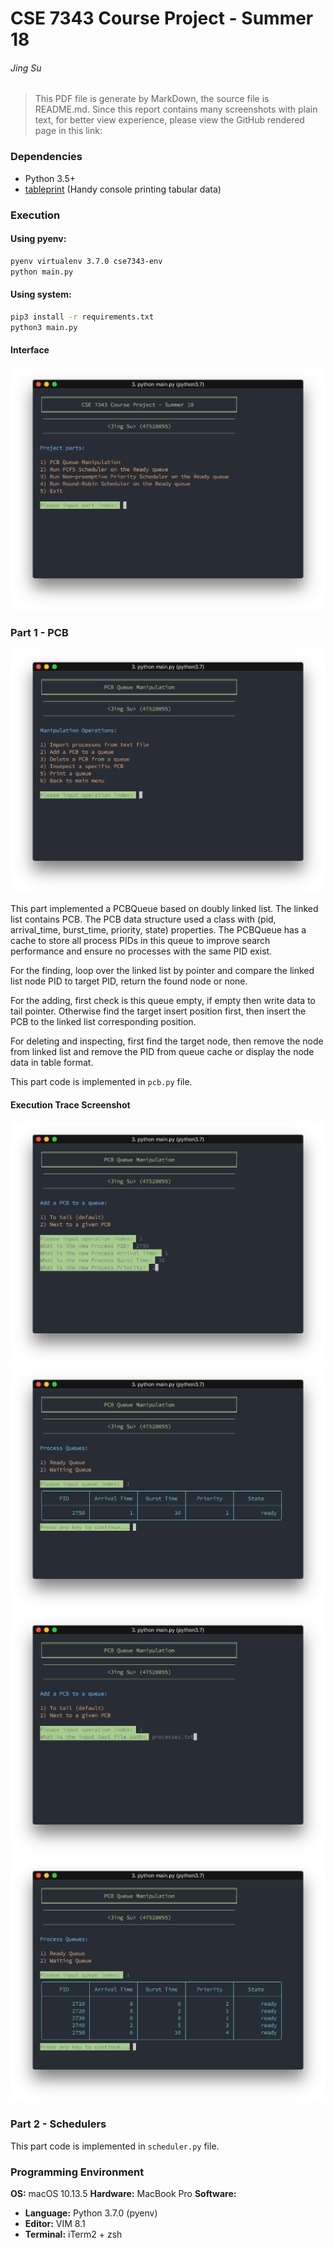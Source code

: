 # CSE 7343 Course Project - Summer 18
###### *Jing Su*

> This PDF file is generate by MarkDown, the source file is README.md. Since this report contains many screenshots with plain text, for better view experience, please view the GitHub rendered page in this link:

### Dependencies
* Python 3.5+
* [tableprint](https://github.com/nirum/tableprint) (Handy console printing tabular data)

### Execution
#### Using pyenv:
```sh
pyenv virtualenv 3.7.0 cse7343-env
python main.py
```
#### Using system:
```sh
pip3 install -r requirements.txt
python3 main.py
```

#### Interface
![](screenshot/main-01.png)

### Part 1 - PCB
![](screenshot/pcb-01.png)

This part implemented a PCBQueue based on  doubly linked list. The linked list contains PCB. The PCB data structure used a class with (pid, arrival_time, burst_time, priority, state) properties. The PCBQueue has a cache to store all process PIDs in this queue to improve search performance and ensure no processes with the same PID exist.

For the finding, loop over the linked list by pointer and compare the linked list node PID to target PID, return the found node or none.

For the adding, first check is this queue empty, if empty then write data to tail pointer. Otherwise find the target insert position first, then insert the PCB to the linked list corresponding position.

For deleting and inspecting, first find the target node, then remove the node from linked list and remove the PID from queue cache or display the node data in table format.

This part code is implemented in `pcb.py` file.

#### Execution Trace Screenshot

![](screenshot/pcb-02.png)
![](screenshot/pcb-03.png)
![](screenshot/pcb-04.png)
![](screenshot/pcb-05.png)

### Part 2 - Schedulers

This part code is implemented in `scheduler.py` file.

### Programming Environment
**OS:**         macOS 10.13.5
**Hardware:**   MacBook Pro
**Software:**
* **Language:** Python 3.7.0 (pyenv)
* **Editor:**   VIM 8.1
* **Terminal:** iTerm2 + zsh